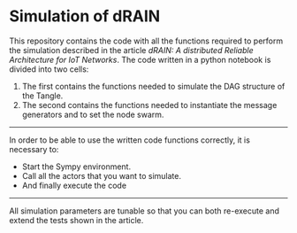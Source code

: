 Simulation of dRAIN
===================
This repository contains the code with all the functions required to perform the simulation
described in the article _dRAIN: A distributed Reliable Architecture for IoT Networks_.
The code written in a python notebook is divided into two cells:
1. The first contains the functions needed to simulate the DAG structure of the Tangle.
2. The second contains the functions needed to instantiate the message generators and to set the node swarm.
---
In order to be able to use the written code functions correctly, it is necessary to:
* Start the Sympy environment. 
* Call all the actors that you want to simulate.
* And finally execute the code 
---
All simulation parameters are tunable so that you can both re-execute and extend the tests shown in the article.
